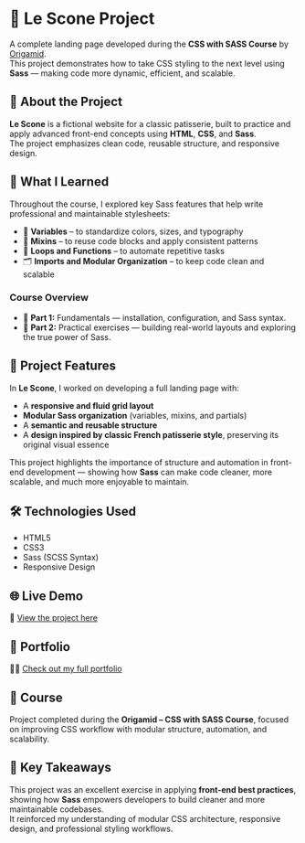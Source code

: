 # 🍰 Le Scone Project

A complete landing page developed during the **CSS with SASS Course** by [Origamid](https://www.origamid.com/).  
This project demonstrates how to take CSS styling to the next level using **Sass** — making code more dynamic, efficient, and scalable.

## 🚀 About the Project

**Le Scone** is a fictional website for a classic patisserie, built to practice and apply advanced front-end concepts using **HTML**, **CSS**, and **Sass**.  
The project emphasizes clean code, reusable structure, and responsive design.

## 🧠 What I Learned

Throughout the course, I explored key Sass features that help write professional and maintainable stylesheets:

- 🎨 **Variables** – to standardize colors, sizes, and typography  
- 🧩 **Mixins** – to reuse code blocks and apply consistent patterns  
- 🔁 **Loops and Functions** – to automate repetitive tasks  
- 🗂️ **Imports and Modular Organization** – to keep code clean and scalable  

### Course Overview

- 📘 **Part 1:** Fundamentals — installation, configuration, and Sass syntax.  
- 🧱 **Part 2:** Practical exercises — building real-world layouts and exploring the true power of Sass.  

## 🧩 Project Features

In **Le Scone**, I worked on developing a full landing page with:
- A **responsive and fluid grid layout**  
- **Modular Sass organization** (variables, mixins, and partials)  
- A **semantic and reusable structure**  
- A **design inspired by classic French patisserie style**, preserving its original visual essence  

This project highlights the importance of structure and automation in front-end development — showing how **Sass** can make code cleaner, more scalable, and much more enjoyable to maintain.

## 🛠️ Technologies Used

- HTML5  
- CSS3  
- Sass (SCSS Syntax)  
- Responsive Design  

## 🌐 Live Demo

🔗 [View the project here](https://bmoreto.github.io/bmoreto.github.io-projeto-le-scone/)

## 💼 Portfolio

🧑‍💻 [Check out my full portfolio](https://bmoreto.github.io/bmoreto.github.io-portifolio/)

## 🏫 Course

Project completed during the **Origamid – CSS with SASS Course**, focused on improving CSS workflow with modular structure, automation, and scalability.

## 🎯 Key Takeaways

This project was an excellent exercise in applying **front-end best practices**, showing how **Sass** empowers developers to build cleaner and more maintainable codebases.  
It reinforced my understanding of modular CSS architecture, responsive design, and professional styling workflows.
